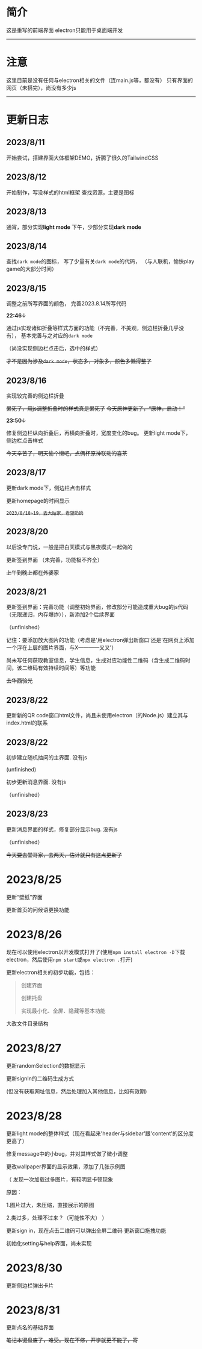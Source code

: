 # 简介
这是重写的前端界面
electron只能用于桌面端开发

___


# 注意
这里目前是没有任何与electron相关的文件（连main.js等，都没有）
只有界面的网页（未搭完），尚没有多少js

___

# 更新日志

## 2023/8/11
开始尝试，搭建界面大体框架DEMO，折腾了很久的TailwindCSS


## 2023/8/12
开始制作，写没样式的html框架
查找资源，主要是图标


## 2023/8/13
通宵，部分实现**light mode**
下午，少部分实现**dark mode**


## 2023/8/14
查找`dark mode`的图标，
写了少量有关`dark mode`的代码，
（与人联机，愉快play game的大部分时间）


## 2023/8/15
调整之前所写界面的颜色，
完善2023.8.14所写代码


**22:46**↓

通过js实现诸如折叠等样式方面的功能（不完善，不美观，侧边栏折叠几乎没有），
基本完善与之对应的`dark mode`

（尚没实现侧边栏点击后，选中的样式）


~~才不是因为涉及`dark mode`，状态多，对象多，颜色多懒得整了~~


## 2023/8/16
实现较完善的侧边栏折叠


~~累死了，用js调整折叠时的样式真是累死了~~
~~今天原神更新了，“原神，启动！”~~


**23:50**↓

修复侧边栏纵向折叠后，再横向折叠时，宽度变化的bug。
更新light mode下，侧边栏点击样式


~~今天辛苦了，明天偷个懒吧，点俩杯原神联动的喜茶~~

## 2023/8/17
更新dark mode下，侧边栏点击样式


更新homepage的时间显示


~~`2023/8/18~19，去大姑家，看望奶奶`~~


## 2023/8/20
以后没专门说，一般是把白天模式与黑夜模式一起做的

更新签到界面
（未完善，功能极不齐全）


~~上午到晚上都在外婆家~~


## 2023/8/21
更新签到界面：完善功能（调整初始界面，修改部分可能造成重大bug的js代码（无限递归，内存爆炸）），新添加2个后续界面

（unfinished）


记住：要添加放大图片的功能（考虑是'用electron弹出新窗口'还是'在网页上添加一个浮在上层的图片界面，与X————叉叉'）

尚未写任何获取教室信息，学生信息，生成对应功能性二维码（含生成二维码时间，该二维码有效持续时间等）等功能


~~去华西验光~~

## 2023/8/22
更新新的QR code窗口html文件，尚且未使用electron（的Node.js）建立其与index.html的联系


## 2023/8/22
初步建立随机抽问的主界面.
没有js

(unfinished)

初步更新消息界面.
没有js

（unfinished）


## 2023/8/23
更新消息界面的样式，修复部分显示bug.
没有js

（unfinished）


~~今天要去堂哥家，去两天，估计就只有这点更新了~~


# 2023/8/25
更新“壁纸”界面

更新首页的问候语更换功能


# 2023/8/26
现在可以使用electron以开发模式打开了(使用`npm install electron -D`下载electron，然后使用`npm start`或`npx electron .`打开)

更新electron相关的初步功能，包括：

>创建界面
>
>创建托盘
>
>实现最小化、全屏、隐藏等基本功能


大改文件目录结构


# 2023/8/27
更新randomSelection的数据显示

更新signIn的二维码生成方式

(但没有获取网址信息，然后处理加入其他信息，比如有效期)

# 2023/8/28
更新light mode的整体样式（现在看起来'header与sidebar'跟'content'的区分度更高了）

修复message中的小bug，并对其样式做了微小调整

更改wallpaper界面的显示效果，添加了几张示例图

（
发现一次加载过多图片，有较明显卡顿现象
  
原因：
  
1.图片过大，未压缩，直接展示的原图

2.类过多，处理不过来？（可能性不大）
）

更新sign in，现在点击二维码可以弹出全屏二维码
更新窗口拖拽功能

初始化setting与help界面，尚未实现

# 2023/8/30
更新侧边栏弹出卡片


# 2023/8/31
更新点名的基础界面

~~笔记本键盘废了，难受。现在不修，开学就更不能了，寄~~
